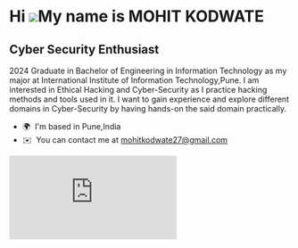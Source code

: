 Hi ![](https://user-images.githubusercontent.com/18350557/176309783-0785949b-9127-417c-8b55-ab5a4333674e.gif)My name is MOHIT KODWATE
=====================================================================================================================================
  ## Cyber Security Enthusiast



2024 Graduate in Bachelor of Engineering in Information Technology as my major at International Institute of Information Technology,Pune. 
I am interested in Ethical Hacking and Cyber-Security as I practice hacking methods and tools used in it. 
I want to gain experience and explore different domains in Cyber-Security by having hands-on the said domain practically.

* 🌍  I'm based in Pune,India
* ✉️  You can contact me at [mohitkodwate27@gmail.com](mailto:mohitkodwate27@gmail.com)

<iframe src="https://tryhackme.com/api/v2/badges/public-profile?userPublicId=780453" style='border:none;'></iframe>

